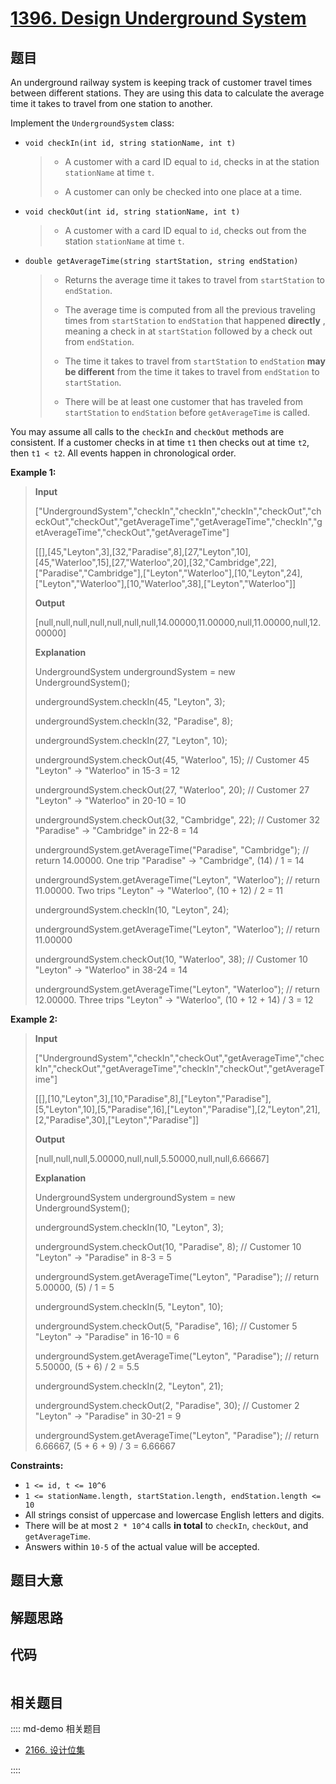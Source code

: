 # [1396. Design Underground System](https://leetcode.com/problems/design-underground-system/)

## 题目

An underground railway system is keeping track of customer travel times
between different stations. They are using this data to calculate the average
time it takes to travel from one station to another.

Implement the `UndergroundSystem` class:

- `void checkIn(int id, string stationName, int t)`
  > - A customer with a card ID equal to `id`, checks in at the station `stationName` at time `t`.
  >
  > - A customer can only be checked into one place at a time.
- `void checkOut(int id, string stationName, int t)`
  > - A customer with a card ID equal to `id`, checks out from the station `stationName` at time `t`.
- `double getAverageTime(string startStation, string endStation)`
  > - Returns the average time it takes to travel from `startStation` to `endStation`.
  >
  > - The average time is computed from all the previous traveling times from `startStation` to `endStation` that happened **directly** , meaning a check in at `startStation` followed by a check out from `endStation`.
  >
  > - The time it takes to travel from `startStation` to `endStation` **may be different** from the time it takes to travel from `endStation` to `startStation`.
  >
  > - There will be at least one customer that has traveled from `startStation` to `endStation` before `getAverageTime` is called.

You may assume all calls to the `checkIn` and `checkOut` methods are
consistent. If a customer checks in at time `t1` then checks out at time `t2`,
then `t1 < t2`. All events happen in chronological order.

**Example 1:**

> **Input**
>
> ["UndergroundSystem","checkIn","checkIn","checkIn","checkOut","checkOut","checkOut","getAverageTime","getAverageTime","checkIn","getAverageTime","checkOut","getAverageTime"]
>
> [[],[45,"Leyton",3],[32,"Paradise",8],[27,"Leyton",10],[45,"Waterloo",15],[27,"Waterloo",20],[32,"Cambridge",22],["Paradise","Cambridge"],["Leyton","Waterloo"],[10,"Leyton",24],["Leyton","Waterloo"],[10,"Waterloo",38],["Leyton","Waterloo"]]
>
> **Output**
>
> [null,null,null,null,null,null,null,14.00000,11.00000,null,11.00000,null,12.00000]
>
> **Explanation**
>
> UndergroundSystem undergroundSystem = new UndergroundSystem();
>
> undergroundSystem.checkIn(45, "Leyton", 3);
>
> undergroundSystem.checkIn(32, "Paradise", 8);
>
> undergroundSystem.checkIn(27, "Leyton", 10);
>
> undergroundSystem.checkOut(45, "Waterloo", 15); // Customer 45 "Leyton" -> "Waterloo" in 15-3 = 12
>
> undergroundSystem.checkOut(27, "Waterloo", 20); // Customer 27 "Leyton" -> "Waterloo" in 20-10 = 10
>
> undergroundSystem.checkOut(32, "Cambridge", 22); // Customer 32 "Paradise" -> "Cambridge" in 22-8 = 14
>
> undergroundSystem.getAverageTime("Paradise", "Cambridge"); // return 14.00000. One trip "Paradise" -> "Cambridge", (14) / 1 = 14
>
> undergroundSystem.getAverageTime("Leyton", "Waterloo"); // return 11.00000. Two trips "Leyton" -> "Waterloo", (10 + 12) / 2 = 11
>
> undergroundSystem.checkIn(10, "Leyton", 24);
>
> undergroundSystem.getAverageTime("Leyton", "Waterloo"); // return 11.00000
>
> undergroundSystem.checkOut(10, "Waterloo", 38); // Customer 10 "Leyton" -> "Waterloo" in 38-24 = 14
>
> undergroundSystem.getAverageTime("Leyton", "Waterloo"); // return 12.00000. Three trips "Leyton" -> "Waterloo", (10 + 12 + 14) / 3 = 12

**Example 2:**

> **Input**
>
> ["UndergroundSystem","checkIn","checkOut","getAverageTime","checkIn","checkOut","getAverageTime","checkIn","checkOut","getAverageTime"]
>
> [[],[10,"Leyton",3],[10,"Paradise",8],["Leyton","Paradise"],[5,"Leyton",10],[5,"Paradise",16],["Leyton","Paradise"],[2,"Leyton",21],[2,"Paradise",30],["Leyton","Paradise"]]
>
> **Output**
>
> [null,null,null,5.00000,null,null,5.50000,null,null,6.66667]
>
> **Explanation**
>
> UndergroundSystem undergroundSystem = new UndergroundSystem();
>
> undergroundSystem.checkIn(10, "Leyton", 3);
>
> undergroundSystem.checkOut(10, "Paradise", 8); // Customer 10 "Leyton" -> "Paradise" in 8-3 = 5
>
> undergroundSystem.getAverageTime("Leyton", "Paradise"); // return 5.00000, (5) / 1 = 5
>
> undergroundSystem.checkIn(5, "Leyton", 10);
>
> undergroundSystem.checkOut(5, "Paradise", 16); // Customer 5 "Leyton" -> "Paradise" in 16-10 = 6
>
> undergroundSystem.getAverageTime("Leyton", "Paradise"); // return 5.50000, (5 + 6) / 2 = 5.5
>
> undergroundSystem.checkIn(2, "Leyton", 21);
>
> undergroundSystem.checkOut(2, "Paradise", 30); // Customer 2 "Leyton" -> "Paradise" in 30-21 = 9
>
> undergroundSystem.getAverageTime("Leyton", "Paradise"); // return 6.66667, (5 + 6 + 9) / 3 = 6.66667

**Constraints:**

- `1 <= id, t <= 10^6`
- `1 <= stationName.length, startStation.length, endStation.length <= 10`
- All strings consist of uppercase and lowercase English letters and digits.
- There will be at most `2 * 10^4` calls **in total** to `checkIn`, `checkOut`, and `getAverageTime`.
- Answers within `10-5` of the actual value will be accepted.

## 题目大意

## 解题思路

## 代码

```javascript

```

## 相关题目

:::: md-demo 相关题目

- [2166. 设计位集](https://leetcode.com/problems/design-bitset)

::::
